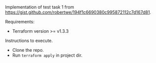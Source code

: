 Implementation of test task 1 from https://gist.github.com/robertwe/194f1c6690380c995872112c7d167d81. 

Requirements:
  * Terraform version >= v1.3.3

Instructions to execute.
  * Clone the repo.
  * Run `terraform apply` in project dir.  
